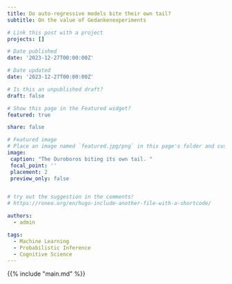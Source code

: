 ```yaml
---
title: Do auto-regressive models bite their own tail? 
subtitle: On the value of Gedankenexperiments

# Link this post with a project
projects: []

# Date published
date: '2023-12-27T00:00:00Z'

# Date updated
date: '2023-12-27T00:00:00Z'

# Is this an unpublished draft?
draft: false

# Show this page in the Featured widget?
featured: true

share: false

# Featured image
# Place an image named `featured.jpg/png` in this page's folder and customize its options here.
image:
 caption: "The Ouroboros biting its own tail. "
 focal_point: ''
 placement: 2
 preview_only: false


# try out the suggestion in the comments!
# https://roneo.org/en/hugo-include-another-file-with-a-shortcode/

authors:
  - admin

tags:
  - Machine Learning
  - Probabilistic Inference
  - Cognitive Science 
---
```



{{% include "main.md" %}}

